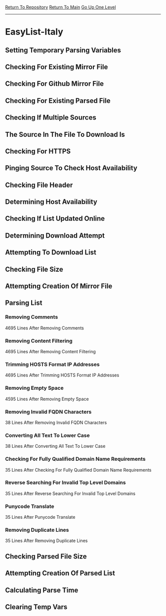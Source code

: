[Return To Repository](https://github.com/bast69/piholeparser/)
[Return To Main](https://github.com/bast69/piholeparser/blob/master/RecentRunLogs/Mainlog.md)
[Go Up One Level](https://github.com/bast69/piholeparser/blob/master/RecentRunLogs/TopLevelScripts/30-Processing-External-Blacklists.md)
____________________________________
# EasyList-Italy
## Setting Temporary Parsing Variables
## Checking For Existing Mirror File
## Checking For Github Mirror File
## Checking For Existing Parsed File
## Checking If Multiple Sources
## The Source In The File To Download Is
## Checking For HTTPS
## Pinging Source To Check Host Availability
## Checking File Header
## Determining Host Availability
## Checking If List Updated Online
## Determining Download Attempt
## Attempting To Download List
## Checking File Size
## Attempting Creation Of Mirror File
## Parsing List
### Removing Comments
4695 Lines After Removing Comments
### Removing Content Filtering
4695 Lines After Removing Content Filtering
### Trimming HOSTS Format IP Addresses
4695 Lines After Trimming HOSTS Format IP Addresses
### Removing Empty Space
4595 Lines After Removing Empty Space
### Removing Invalid FQDN Characters
38 Lines After Removing Invalid FQDN Characters
### Converting All Text To Lower Case
38 Lines After Converting All Text To Lower Case
### Checking For Fully Qualified Domain Name Requirements
35 Lines After Checking For Fully Qualified Domain Name Requirements
### Reverse Searching For Invalid Top Level Domains
35 Lines After Reverse Searching For Invalid Top Level Domains
### Punycode Translate
35 Lines After Punycode Translate
### Removing Duplicate Lines
35 Lines After Removing Duplicate Lines
## Checking Parsed File Size
## Attempting Creation Of Parsed List
## Calculating Parse Time
## Clearing Temp Vars
